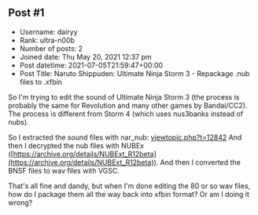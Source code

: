 ## Post #1
- Username: dairyy
- Rank: ultra-n00b
- Number of posts: 2
- Joined date: Thu May 20, 2021 12:37 pm
- Post datetime: 2021-07-05T21:59:47+00:00
- Post Title: Naruto Shippuden: Ultimate Ninja Storm 3 - Repackage .nub files to .xfbin

So I'm trying to edit the sound of Ultimate Ninja Storm 3 (the process is probably the same for Revolution and many other games by Bandai/CC2). The process is different from Storm 4 (which uses nus3banks instead of nubs). 

So I extracted the sound files with nar_nub: [viewtopic.php?t=12842](https://forum.xentax.com/viewtopic.php?t=12842)
And then I decrypted the nub files with NUBEx ([https://archive.org/details/NUBExt_R12beta](https://archive.org/details/NUBExt_R12beta)). And then I converted the BNSF files to wav files with VGSC.

That's all fine and dandy, but when I'm done editing the 80 or so wav files, how do I package them all the way back into xfbin format? Or am I doing it wrong?

